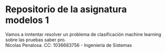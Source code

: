 # Repositorio de la asignatura modelos 1 
Vamos a inntentar resolver un problema de clasificación machine learning sobre las pruebas saber pro. <br/>
Nicolas Penalosa. CC: 1036683756 - Ingeniería de Sistemas
